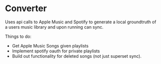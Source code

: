 # Converter
Uses api calls to Apple Music and Spotify to generate a local groundtruth of a users music library and upon running can sync. 

Things to do: 
- Get Apple Music Songs given playlists
- Implement spotify oauth for private playlists
- Build out functionality for deleted songs (not just superset sync). 
